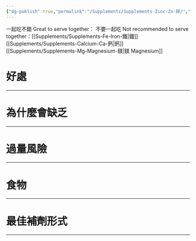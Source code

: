 ```yaml
---
{"dg-publish":true,"permalink":"/Supplements/Supplements-Zinc-Zn-鋅/","title":"鋅","noteIcon":"1","created":"2024-08-25T10:59:18.000+08:00","updated":"2024-09-04T22:46:53.909+08:00"}
---
```


一起吃不錯 Great to serve together：
不要一起吃 Not recommended to serve together：[[Supplements/Supplements-Fe-Iron-鐵\|鐵]] [[Supplements/Supplements-Calcium-Ca-鈣\|鈣]] [[Supplements/Supplements-Mg-Magnesium-鎂\|鎂 Magnesium]]

# 好處



---

# 為什麼會缺乏



---

# 過量風險



---

# 食物



---

# 最佳補劑形式


---

